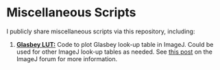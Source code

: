 # Miscellaneous Scripts
I publicly share miscellaneous scripts via this repository, including:
1. [**Glasbey LUT:**](/glasbey) Code to plot Glasbey look-up table in ImageJ. Could be used for other ImageJ look-up tables as needed. See [this post](https://forum.image.sc/t/how-to-preserve-roi-property-color/52969/5) on the ImageJ forum for more information.
